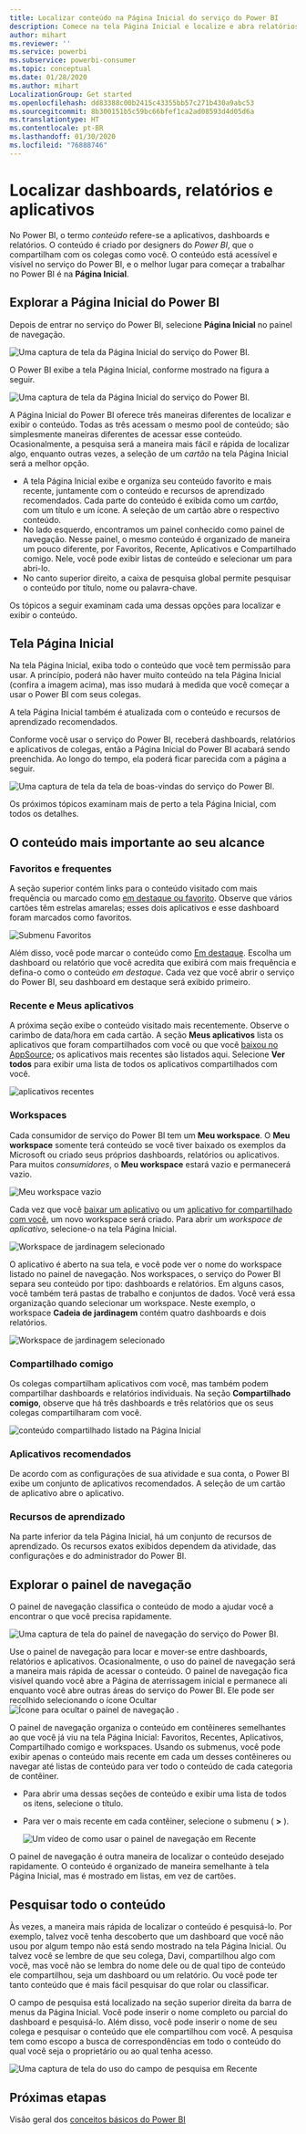 ```yaml
---
title: Localizar conteúdo na Página Inicial do serviço do Power BI
description: Comece na tela Página Inicial e localize e abra relatórios, dashboards e aplicativos.
author: mihart
ms.reviewer: ''
ms.service: powerbi
ms.subservice: powerbi-consumer
ms.topic: conceptual
ms.date: 01/28/2020
ms.author: mihart
LocalizationGroup: Get started
ms.openlocfilehash: dd83388c00b2415c43355bb57c271b430a9abc53
ms.sourcegitcommit: 8b300151b5c59bc66bfef1ca2ad08593d4d05d6a
ms.translationtype: HT
ms.contentlocale: pt-BR
ms.lasthandoff: 01/30/2020
ms.locfileid: "76888746"
---
```

# <a name="find-your-dashboards-reports-and-apps"></a>Localizar dashboards, relatórios e aplicativos
No Power BI, o termo *conteúdo* refere-se a aplicativos, dashboards e relatórios. O conteúdo é criado por designers do *Power BI*, que o compartilham com os colegas como você. O conteúdo está acessível e visível no serviço do Power BI, e o melhor lugar para começar a trabalhar no Power BI é na **Página Inicial**.

## <a name="explore-power-bi-home"></a>Explorar a Página Inicial do Power BI
Depois de entrar no serviço do Power BI, selecione **Página Inicial** no painel de navegação. 

![Uma captura de tela da Página Inicial do serviço do Power BI.](media/end-user-home/power-bi-home-menu.png)


O Power BI exibe a tela Página Inicial, conforme mostrado na figura a seguir.
 
![Uma captura de tela da Página Inicial do serviço do Power BI.](media/end-user-home/power-bi-home.png)

A Página Inicial do Power BI oferece três maneiras diferentes de localizar e exibir o conteúdo. Todas as três acessam o mesmo pool de conteúdo; são simplesmente maneiras diferentes de acessar esse conteúdo. Ocasionalmente, a pesquisa será a maneira mais fácil e rápida de localizar algo, enquanto outras vezes, a seleção de um *cartão* na tela Página Inicial será a melhor opção.

- A tela Página Inicial exibe e organiza seu conteúdo favorito e mais recente, juntamente com o conteúdo e recursos de aprendizado recomendados. Cada parte do conteúdo é exibida como um *cartão*, com um título e um ícone. A seleção de um cartão abre o respectivo conteúdo.
- No lado esquerdo, encontramos um painel conhecido como painel de navegação. Nesse painel, o mesmo conteúdo é organizado de maneira um pouco diferente, por Favoritos, Recente, Aplicativos e Compartilhado comigo. Nele, você pode exibir listas de conteúdo e selecionar um para abri-lo.
- No canto superior direito, a caixa de pesquisa global permite pesquisar o conteúdo por título, nome ou palavra-chave.

Os tópicos a seguir examinam cada uma dessas opções para localizar e exibir o conteúdo.

## <a name="home-canvas"></a>Tela Página Inicial
Na tela Página Inicial, exiba todo o conteúdo que você tem permissão para usar. A princípio, poderá não haver muito conteúdo na tela Página Inicial (confira a imagem acima), mas isso mudará à medida que você começar a usar o Power BI com seus colegas.

A tela Página Inicial também é atualizada com o conteúdo e recursos de aprendizado recomendados. 
 
Conforme você usar o serviço do Power BI, receberá dashboards, relatórios e aplicativos de colegas, então a Página Inicial do Power BI acabará sendo preenchida. Ao longo do tempo, ela poderá ficar parecida com a página a seguir.

![Uma captura de tela da tela de boas-vindas do serviço do Power BI.](media/end-user-home/power-bi-home-oldest.png)

 
Os próximos tópicos examinam mais de perto a tela Página Inicial, com todos os detalhes.

## <a name="most-important-content-at-your-fingertips"></a>O conteúdo mais importante ao seu alcance

### <a name="favorites-and-frequents"></a>Favoritos e frequentes
A seção superior contém links para o conteúdo visitado com mais frequência ou marcado como [em destaque ou favorito](end-user-favorite.md). Observe que vários cartões têm estrelas amarelas; esses dois aplicativos e esse dashboard foram marcados como favoritos. 

![Submenu Favoritos](./media/end-user-home/power-bi-favorites-frequents.png)

Além disso, você pode marcar o conteúdo como [Em destaque](end-user-featured.md). Escolha um dashboard ou relatório que você acredita que exibirá com mais frequência e defina-o como o conteúdo *em destaque*. Cada vez que você abrir o serviço do Power BI, seu dashboard em destaque será exibido primeiro. 


### <a name="recents-and-my-apps"></a>Recente e Meus aplicativos
A próxima seção exibe o conteúdo visitado mais recentemente. Observe o carimbo de data/hora em cada cartão. A seção **Meus aplicativos** lista os aplicativos que foram compartilhados com você ou que você [baixou no AppSource](end-user-apps.md); os aplicativos mais recentes são listados aqui. Selecione **Ver todos** para exibir uma lista de todos os aplicativos compartilhados com você.

![aplicativos recentes](./media/end-user-home/power-bi-recent-apps.png)


### <a name="workspaces"></a>Workspaces
Cada consumidor de serviço do Power BI tem um **Meu workspace**. O **Meu workspace** somente terá conteúdo se você tiver baixado os exemplos da Microsoft ou criado seus próprios dashboards, relatórios ou aplicativos. Para muitos *consumidores*, o **Meu workspace** estará vazio e permanecerá vazio.  

![Meu workspace vazio](./media/end-user-home/power-bi-empty-workspace.png)

Cada vez que você [baixar um aplicativo](end-user-app-marketing.md) ou um [aplicativo for compartilhado com você](end-user-apps.md), um novo workspace será criado.  Para abrir um *workspace de aplicativo*, selecione-o na tela Página Inicial. 

![Workspace de jardinagem selecionado](./media/end-user-home/power-bi-workspace-section.png)

O aplicativo é aberto na sua tela, e você pode ver o nome do workspace listado no painel de navegação. Nos workspaces, o serviço do Power BI separa seu conteúdo por tipo: dashboards e relatórios. Em alguns casos, você também terá pastas de trabalho e conjuntos de dados. Você verá essa organização quando selecionar um workspace. Neste exemplo, o workspace **Cadeia de jardinagem** contém quatro dashboards e dois relatórios.

![Workspace de jardinagem selecionado](./media/end-user-home/power-bi-search-workspace.png)

### <a name="shared-with-me"></a>Compartilhado comigo
Os colegas compartilham aplicativos com você, mas também podem compartilhar dashboards e relatórios individuais. Na seção **Compartilhado comigo**, observe que há três dashboards e três relatórios que os seus colegas compartilharam com você.

![conteúdo compartilhado listado na Página Inicial](./media/end-user-home/power-bi-shared.png)

### <a name="recommended-apps"></a>Aplicativos recomendados
De acordo com as configurações de sua atividade e sua conta, o Power BI exibe um conjunto de aplicativos recomendados. A seleção de um cartão de aplicativo abre o aplicativo.
 
### <a name="learning-resources"></a>Recursos de aprendizado
Na parte inferior da tela Página Inicial, há um conjunto de recursos de aprendizado. Os recursos exatos exibidos dependem da atividade, das configurações e do administrador do Power BI. 
 
## <a name="explore-the-nav-pane"></a>Explorar o painel de navegação

O painel de navegação classifica o conteúdo de modo a ajudar você a encontrar o que você precisa rapidamente.  

![Uma captura de tela do painel de navegação do serviço do Power BI.](media/end-user-home/power-bi-nav.png)


Use o painel de navegação para locar e mover-se entre dashboards, relatórios e aplicativos. Ocasionalmente, o uso do painel de navegação será a maneira mais rápida de acessar o conteúdo. O painel de navegação fica visível quando você abre a Página de aterrissagem inicial e permanece ali enquanto você abre outras áreas do serviço do Power BI. Ele pode ser recolhido selecionando o ícone Ocultar ![Ícone para ocultar o painel de navegação](media/end-user-home/power-bi-hide.png) .
  
O painel de navegação organiza o conteúdo em contêineres semelhantes ao que você já viu na tela Página Inicial: Favoritos, Recentes, Aplicativos, Compartilhado comigo e workspaces. Usando os submenus, você pode exibir apenas o conteúdo mais recente em cada um desses contêineres ou navegar até listas de conteúdo para ver todo o conteúdo de cada categoria de contêiner.
 
- Para abrir uma dessas seções de conteúdo e exibir uma lista de todos os itens, selecione o título.
- Para ver o mais recente em cada contêiner, selecione o submenu ( **>** ).

    ![Um vídeo de como usar o painel de navegação em Recente](media/end-user-home/power-bi-nav-bar.gif)

 
O painel de navegação é outra maneira de localizar o conteúdo desejado rapidamente. O conteúdo é organizado de maneira semelhante à tela Página Inicial, mas é mostrado em listas, em vez de cartões. 

## <a name="search-all-of-your-content"></a>Pesquisar todo o conteúdo
Às vezes, a maneira mais rápida de localizar o conteúdo é pesquisá-lo. Por exemplo, talvez você tenha descoberto que um dashboard que você não usou por algum tempo não está sendo mostrado na tela Página Inicial. Ou talvez você se lembre de que seu colega, Davi, compartilhou algo com você, mas você não se lembra do nome dele ou de qual tipo de conteúdo ele compartilhou, seja um dashboard ou um relatório. Ou você pode ter tanto conteúdo que é mais fácil pesquisar do que rolar ou classificar. 
 
O campo de pesquisa está localizado na seção superior direita da barra de menus da Página Inicial. Você pode inserir o nome completo ou parcial do dashboard e pesquisá-lo. Além disso, você pode inserir o nome de seu colega e pesquisar o conteúdo que ele compartilhou com você. A pesquisa tem como escopo a busca de correspondências em todo o conteúdo do qual você seja o proprietário ou ao qual tenha acesso.

![Uma captura de tela do uso do campo de pesquisa em Recente](media/end-user-home/power-bi-search-field.png)

## <a name="next-steps"></a>Próximas etapas
Visão geral dos [conceitos básicos do Power BI](end-user-basic-concepts.md)
